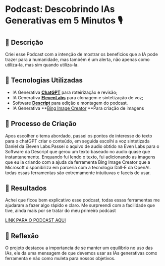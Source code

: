 # Podcast: Descobrindo IAs Generativas em 5 Minutos 🎙️

## 📒 Descrição
Criei esse Podcast com a intenção de mostrar os beneficios que a IA pode trazer para a humanidade, mas também é um alerta, não apenas como utiliza-la, mas sim quando utiliza-la. 

## 🤖 Tecnologias Utilizadas
- IA Generativa **[ChatGPT](https://chat.openai.com)** para roteirização e revisão;
- IA Generativa **[ElevenLabs](https://www.elevenlabs.io)** para clonagem e sintetização de voz;
- Software **[Descript](https://www.descript.com)** para edição e montagem do podcast.
- IA Generativa **[Bing Image Creator](https://www.bing.com/images/create?mkt=en-US) **Para criação de imagens

## 🧐 Processo de Criação
Apos escolher o tema abordado, passei os pontos de interesse do texto para o chatGPT criar o conteúdo, em seguida escolhi a voz sintetizada Daniel da Eleven Labs.Passei o aquivo de audio obtido na Even Labs para o Software da Descript que gerou um texto baseado no audio quase que instantanemente. Enquando fui lendo o texto, fui adicionando as imagens que eu ia criando com a ajuda da ferramenta Bing Image Creator que a Microsoft disponibiliza em parceria com a tecnologia Dall-E da OpenAI. todas essas ferramentas são extremamente intuituvas e faceis de usar.  
## 🚀 Resultados

Achei que ficou bem explicativo esse podcast, todas essas ferramentas me ajudaram a fazer algo rápido e claro. Me surpreendi com a facilidade que tive, ainda mais por se tratar do meu primeiro podcast

[LINK PARA O PODCAST AQUI](https://youtu.be/6wU-I7tevng)

## 💭 Reflexão
O projeto destacou a importancia de se manter um equilibrio no uso das IAs, ele da uma mensagem de que devemos usar as IAs generativas como ferramenta e não como muleta para nossos objetivos.
